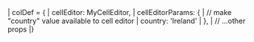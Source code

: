 <framework-specific-section frameworks="react">
<snippet transform={false}>
| colDef = {
|    cellEditor: MyCellEditor,    
|    cellEditorParams: {
|        // make "country" value available to cell editor
|        country: 'Ireland'
|    },
|    // ...other props
|}
</snippet>
</framework-specific-section>